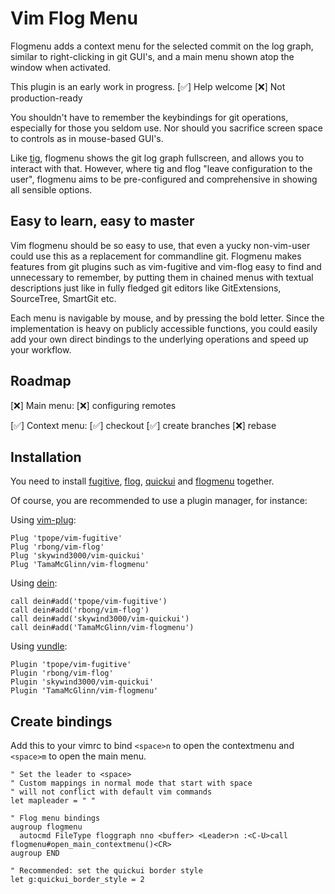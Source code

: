 # Vim Flog Menu

Flogmenu adds a context menu for the selected commit on the log graph,
similar to right-clicking in git GUI's, and a main menu shown atop the window
when activated.

This plugin is an early work in progress.
[✅] Help welcome
[❌] Not production-ready

You shouldn't have to remember the keybindings for git operations,
especially for those you seldom use.
Nor should you sacrifice screen space to controls as in mouse-based GUI's.

Like [tig](https://github.com/jonas/tig), flogmenu shows the git log graph
fullscreen, and allows you to interact with that. However, where tig and flog
"leave configuration to the user", flogmenu
aims to be pre-configured and comprehensive in showing all sensible options.

## Easy to learn, easy to master

Vim flogmenu should be so easy to use, that even a yucky non-vim-user could
use this as a replacement for commandline git. Flogmenu makes features from
git plugins such as vim-fugitive and vim-flog easy to find and unnecessary to
remember, by putting them in chained menus with textual descriptions just like
in fully fledged git editors like GitExtensions, SourceTree, SmartGit etc.

Each menu is navigable by mouse, and by pressing the bold letter. Since the
implementation is heavy on publicly accessible functions, you could easily
add your own direct bindings to the underlying operations and speed up your
workflow.

## Roadmap

[❌] Main menu:
[❌] configuring remotes

[✅] Context menu:
[✅] checkout
[✅] create branches
[❌] rebase

## Installation

You need to install [fugitive](https://github.com/tpope/vim-fugitive),
[flog](https://github.com/rbong/vim-flog),
[quickui](https://github.com/skywind3000/vim-quickui) and
[flogmenu](https://github.com/TamaMcGlinn/vim-flogmenu) together.

Of course, you are recommended to use a plugin manager, for instance:

Using [vim-plug](https://github.com/junegunn/vim-plug):

```vim
Plug 'tpope/vim-fugitive'
Plug 'rbong/vim-flog'
Plug 'skywind3000/vim-quickui'
Plug 'TamaMcGlinn/vim-flogmenu'
```

Using [dein](https://github.com/Shougo/dein.vim):

```vim
call dein#add('tpope/vim-fugitive')
call dein#add('rbong/vim-flog')
call dein#add('skywind3000/vim-quickui')
call dein#add('TamaMcGlinn/vim-flogmenu')
```

Using [vundle](https://github.com/gmarik/Vundle.vim):

```vim
Plugin 'tpope/vim-fugitive'
Plugin 'rbong/vim-flog'
Plugin 'skywind3000/vim-quickui'
Plugin 'TamaMcGlinn/vim-flogmenu'
```

## Create bindings

Add this to your vimrc to bind `<space>n` to open the contextmenu and
`<space>m` to open the main menu.

```viml
" Set the leader to <space>
" Custom mappings in normal mode that start with space
" will not conflict with default vim commands
let mapleader = " "

" Flog menu bindings
augroup flogmenu
  autocmd FileType floggraph nno <buffer> <Leader>n :<C-U>call flogmenu#open_main_contextmenu()<CR>
augroup END

" Recommended: set the quickui border style
let g:quickui_border_style = 2
```

